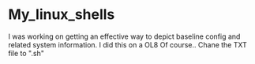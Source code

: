 # My_linux_shells
I was working on getting an effective way to depict baseline config and related system information.  I did this on a OL8
Of course..  Chane the TXT file to ".sh"


